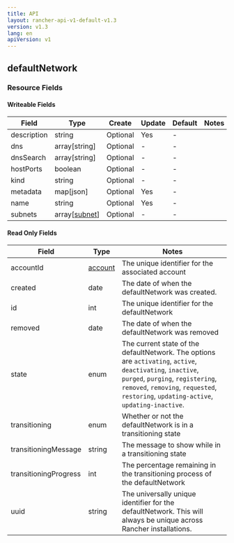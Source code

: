 ```yaml
---
title: API
layout: rancher-api-v1-default-v1.3
version: v1.3
lang: en
apiVersion: v1
---
```


## defaultNetwork



### Resource Fields

#### Writeable Fields

Field | Type | Create | Update | Default | Notes
---|---|---|---|---|---
description | string | Optional | Yes | - | 
dns | array[string] | Optional | - | - | 
dnsSearch | array[string] | Optional | - | - | 
hostPorts | boolean | Optional | - | - | 
kind | string | Optional | - | - | 
metadata | map[json] | Optional | Yes | - | 
name | string | Optional | Yes | - | 
subnets | array[[subnet]({{site.baseurl}}/rancher/{{page.version}}/{{page.lang}}/api/{{page.apiVersion}}/api-resources/subnet/)] | Optional | - | - | 


#### Read Only Fields

Field | Type   | Notes
---|---|---
accountId | [account]({{site.baseurl}}/rancher/{{page.version}}/{{page.lang}}/api/{{page.apiVersion}}/api-resources/account/)  | The unique identifier for the associated account
created | date  | The date of when the defaultNetwork was created.
id | int  | The unique identifier for the defaultNetwork
removed | date  | The date of when the defaultNetwork was removed
state | enum  | The current state of the defaultNetwork. The options are `activating`, `active`, `deactivating`, `inactive`, `purged`, `purging`, `registering`, `removed`, `removing`, `requested`, `restoring`, `updating-active`, `updating-inactive`.
transitioning | enum  | Whether or not the defaultNetwork is in a transitioning state
transitioningMessage | string  | The message to show while in a transitioning state
transitioningProgress | int  | The percentage remaining in the transitioning process of the defaultNetwork
uuid | string  | The universally unique identifier for the defaultNetwork. This will always be unique across Rancher installations.


<br>
